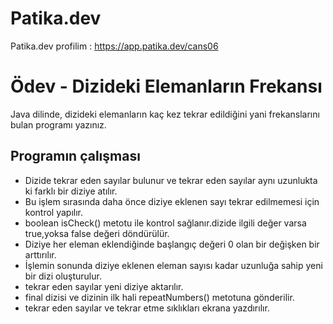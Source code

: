 # Patika.dev
Patika.dev profilim : https://app.patika.dev/cans06

# Ödev - Dizideki Elemanların Frekansı
Java dilinde, dizideki elemanların kaç kez tekrar edildiğini yani frekanslarını bulan programı yazınız.

## Programın çalışması
- Dizide tekrar eden sayılar bulunur ve tekrar eden sayılar aynı uzunlukta ki farklı bir diziye atılır.
- Bu işlem sırasında daha önce diziye eklenen sayı tekrar edilmemesi için kontrol yapılır.
- boolean isCheck() metotu ile kontrol sağlanır.dizide ilgili değer varsa true,yoksa false değeri döndürülür.
- Diziye her eleman eklendiğinde başlangıç değeri 0 olan bir değişken bir arttırılır.
- İşlemin sonunda diziye eklenen eleman sayısı kadar uzunluğa sahip yeni bir dizi oluşturulur.
- tekrar eden sayılar yeni diziye aktarılır.
- final dizisi ve dizinin ilk hali repeatNumbers() metotuna gönderilir.
- tekrar eden sayılar ve tekrar etme sıklıkları ekrana yazdırılır.